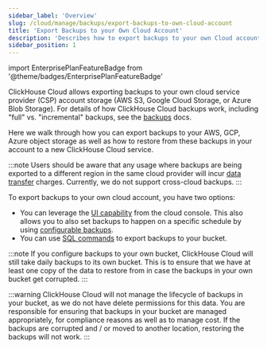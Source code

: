 ```yaml
---
sidebar_label: 'Overview'
slug: /cloud/manage/backups/export-backups-to-own-cloud-account
title: 'Export Backups to your Own Cloud Account'
description: 'Describes how to export backups to your own Cloud account'
sidebar_position: 1
---
```


import EnterprisePlanFeatureBadge from '@theme/badges/EnterprisePlanFeatureBadge'

<EnterprisePlanFeatureBadge/>

ClickHouse Cloud allows exporting backups to your own cloud service provider 
(CSP) account storage (AWS S3, Google Cloud Storage, or Azure Blob Storage). 
For details of how ClickHouse Cloud backups work, including "full" vs. "incremental"
backups, see the [backups](/cloud/manage/backups/overview) docs.

Here we walk through how you can export backups to your AWS, GCP, Azure object 
storage as well as how to restore from these backups in your account to a new 
ClickHouse Cloud service.

:::note
Users should be aware that any usage where backups are being exported to a 
different region in the same cloud provider will incur [data transfer](/cloud/manage/network-data-transfer)
charges. Currently, we do not support cross-cloud backups.
:::

To export backups to your own cloud account, you have two options:
- You can leverage the [UI capability](/cloud/manage/backups/backup-restore-via-ui) from the cloud console. This also 
  allows you to also set backups to happen on a specific schedule by using [configurable backups](/cloud/manage/backups/configurable-backups).
- You can use [SQL commands](/cloud/manage/backups/backup-restore-via-commands) to export backups to your bucket.

:::note
If you configure backups to your own bucket, ClickHouse Cloud will still take 
daily backups to its own bucket. This is to ensure that we have at least one 
copy of the data to restore from in case the backups in your own bucket get 
corrupted.
:::

:::warning
ClickHouse Cloud will not manage the lifecycle of backups in your bucket, as we 
do not have delete permissions for this data. You are responsible for ensuring 
that backups in your bucket are managed appropriately, for compliance reasons as
well as to manage cost. If the backups are corrupted and / or moved to another 
location, restoring the backups will not work.
:::

